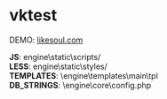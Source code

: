 # vktest
DEMO: <a href="http://likesoul.com">likesoul.com</a>

<b>JS</b>:  engine\static\scripts/<br>
<b>LESS</b>:  engine\static\styles/<br>
<b>TEMPLATES</b>:  \engine\templates\main\tpl<br>
<b>DB_STRINGS</b>:  \engine\core\config.php
